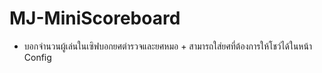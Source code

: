 # MJ-MiniScoreboard
+ บอกจำนวนผู้เล่นในเซิฟบอกยศตำรวจและยศหมอ + สามารถใส่ยศที่ต้องการให้โชว์ได้ในหน้า Config
